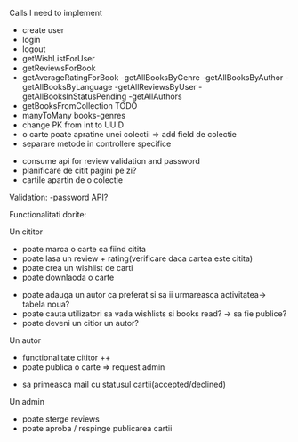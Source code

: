 Calls I need to implement
- create user
- login
- logout
- getWishListForUser
- getReviewsForBook
- getAverageRatingForBook
-getAllBooksByGenre
-getAllBooksByAuthor
-getAllBooksByLanguage
-getAllReviewsByUser
-getAllBooksInStatusPending
-getAllAuthors
- getBooksFromCollection
TODO
- manyToMany books-genres
- change PK from int to UUID
- o carte poate apratine unei colectii => add field de colectie
- separare metode in controllere specifice
 * consume api for review validation and password
* planificare de citit pagini pe zi?
* cartile apartin de o colectie


Validation:
-password API?

Functionalitati dorite:

Un cititor
- poate marca o carte ca fiind citita
- poate lasa un review + rating(verificare daca cartea este citita)
- poate crea un wishlist de carti
- poate downlaoda o carte
* poate adauga un autor ca preferat si sa ii urmareasca activitatea-> tabela noua?
* poate cauta utilizatori sa vada wishlists si books read? -> sa fie publice?
* poate deveni un citior un autor?

Un autor
- functionalitate cititor ++
- poate publica o carte => request admin
* sa primeasca mail cu statusul cartii(accepted/declined)

Un admin
- poate sterge reviews
- poate aproba / respinge publicarea cartii
